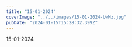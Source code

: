 ```yaml
---
title: "15-01-2024"
coverImage: "../../images/15-01-2024-UwMz.jpg"
pubDate: "2024-01-15T15:28:32.399Z"
---
```


15-01-2024

